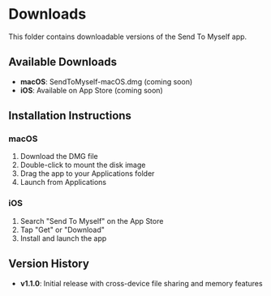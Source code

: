 # Downloads

This folder contains downloadable versions of the Send To Myself app.

## Available Downloads

- **macOS**: SendToMyself-macOS.dmg (coming soon)
- **iOS**: Available on App Store (coming soon)

## Installation Instructions

### macOS
1. Download the DMG file
2. Double-click to mount the disk image
3. Drag the app to your Applications folder
4. Launch from Applications

### iOS
1. Search "Send To Myself" on the App Store
2. Tap "Get" or "Download"
3. Install and launch the app

## Version History

- **v1.1.0**: Initial release with cross-device file sharing and memory features 